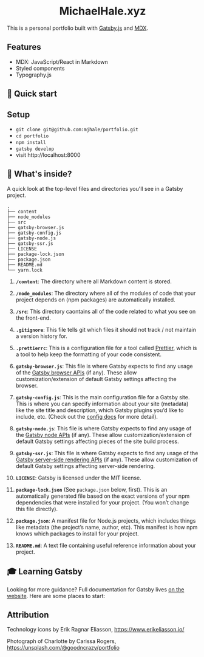<h1 align="center">
  MichaelHale.xyz
</h1>

This is a personal portfolio built with [Gatsby.js](https://www.gatsbyjs.org/) and
[MDX](https://github.com/mdx-js/mdx).

## Features

- MDX: JavaScript/React in Markdown
- Styled components
- Typography.js

## 🚀 Quick start

## Setup

- `git clone git@github.com:mjhale/portfolio.git`
- `cd portfolio`
- `npm install`
- `gatsby develop`
- visit http://localhost:8000

## 🧐 What's inside?

A quick look at the top-level files and directories you'll see in a Gatsby project.

    .
    ├── content
    ├── node_modules
    ├── src
    ├── gatsby-browser.js
    ├── gatsby-config.js
    ├── gatsby-node.js
    ├── gatsby-ssr.js
    ├── LICENSE
    ├── package-lock.json
    ├── package.json
    ├── README.md
    └── yarn.lock

1.  **`/content`**: The directory where all Markdown content is stored.

1.  **`/node_modules`**: The directory where all of the modules of code that your project depends on (npm packages) are automatically installed.

1.  **`/src`**: This directory caontains all of the code related to what you see on the front-end.

1.  **`.gitignore`**: This file tells git which files it should not track / not maintain a version history for.

1.  **`.prettierrc`**: This is a configuration file for a tool called [Prettier](https://prettier.io/), which is a tool to help keep the formatting of your code consistent.

1.  **`gatsby-browser.js`**: This file is where Gatsby expects to find any usage of the [Gatsby browser APIs](https://next.gatsbyjs.org/docs/browser-apis/) (if any). These allow customization/extension of default Gatsby settings affecting the browser.

1.  **`gatsby-config.js`**: This is the main configuration file for a Gatsby site. This is where you can specify information about your site (metadata) like the site title and description, which Gatsby plugins you’d like to include, etc. (Check out the [config docs](https://next.gatsbyjs.org/docs/gatsby-config/) for more detail).

1.  **`gatsby-node.js`**: This file is where Gatsby expects to find any usage of the [Gatsby node APIs](https://next.gatsbyjs.org/docs/node-apis/) (if any). These allow customization/extension of default Gatsby settings affecting pieces of the site build process.

1.  **`gatsby-ssr.js`**: This file is where Gatsby expects to find any usage of the [Gatsby server-side rendering APIs](https://next.gatsbyjs.org/docs/ssr-apis/) (if any). These allow customization of default Gatsby settings affecting server-side rendering.

1.  **`LICENSE`**: Gatsby is licensed under the MIT license.

1.  **`package-lock.json`** (See `package.json` below, first). This is an automatically generated file based on the exact versions of your npm dependencies that were installed for your project. (You won’t change this file directly).

1.  **`package.json`**: A manifest file for Node.js projects, which includes things like metadata (the project’s name, author, etc). This manifest is how npm knows which packages to install for your project.

1.  **`README.md`**: A text file containing useful reference information about your project.

## 🎓 Learning Gatsby

Looking for more guidance? Full documentation for Gatsby lives [on the website](https://next.gatsbyjs.org/). Here are some places to start:

## Attribution

Technology icons by Erik Ragnar Eliasson, https://www.erikeliasson.io/

Photograph of Charlotte by Carissa Rogers, https://unsplash.com/@goodncrazy/portfolio
